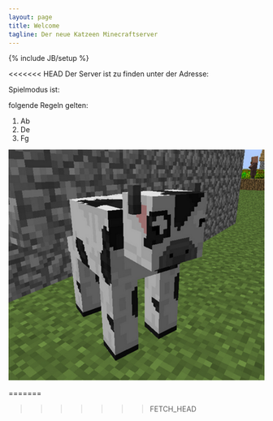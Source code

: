 ```yaml
---
layout: page
title: Welcome
tagline: Der neue Katzeen Minecraftserver
---
```

{% include JB/setup %}

<<<<<<< HEAD
Der Server ist zu finden unter der Adresse:

Spielmodus ist:

folgende Regeln gelten:

1. Ab
2. De
3. Fg

![cow](images/cow.png)

=======
>>>>>>> FETCH_HEAD
